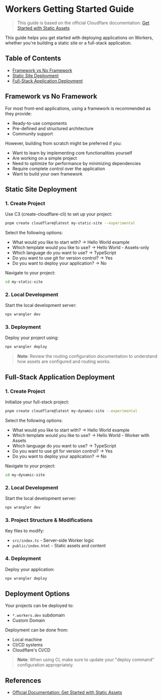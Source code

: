 # Workers Getting Started Guide

> This guide is based on the official Cloudflare documentation: [Get Started with Static Assets](https://developers.cloudflare.com/workers/static-assets/get-started/#deploy-a-static-site)

This guide helps you get started with deploying applications on Workers, whether you're building a static site or a full-stack application.

## Table of Contents
- [Framework vs No Framework](#framework-vs-no-framework)
- [Static Site Deployment](#static-site-deployment)
- [Full-Stack Application Deployment](#full-stack-application-deployment)

## Framework vs No Framework

For most front-end applications, using a framework is recommended as they provide:
- Ready-to-use components
- Pre-defined and structured architecture
- Community support

However, building from scratch might be preferred if you:
- Want to learn by implementing core functionalities yourself
- Are working on a simple project
- Need to optimize for performance by minimizing dependencies
- Require complete control over the application
- Want to build your own framework

## Static Site Deployment

### 1. Create Project
Use C3 (create-cloudflare-cli) to set up your project:
```bash
pnpm create cloudflare@latest my-static-site --experimental
```

Select the following options:
- What would you like to start with? → Hello World example
- Which template would you like to use? → Hello World - Assets-only
- Which language do you want to use? → TypeScript
- Do you want to use git for version control? → Yes
- Do you want to deploy your application? → No

Navigate to your project:
```bash
cd my-static-site
```

### 2. Local Development
Start the local development server:
```bash
npx wrangler dev
```

### 3. Deployment
Deploy your project using:
```bash
npx wrangler deploy
```

> **Note**: Review the routing configuration documentation to understand how assets are configured and routing works.

## Full-Stack Application Deployment

### 1. Create Project
Initialize your full-stack project:
```bash
pnpm create cloudflare@latest my-dynamic-site --experimental
```

Select the following options:
- What would you like to start with? → Hello World example
- Which template would you like to use? → Hello World - Worker with Assets
- Which language do you want to use? → TypeScript
- Do you want to use git for version control? → Yes
- Do you want to deploy your application? → No

Navigate to your project:
```bash
cd my-dynamic-site
```

### 2. Local Development
Start the local development server:
```bash
npx wrangler dev
```

### 3. Project Structure & Modifications
Key files to modify:
- `src/index.ts` - Server-side Worker logic
- `public/index.html` - Static assets and content

### 4. Deployment
Deploy your application:
```bash
npx wrangler deploy
```

## Deployment Options
Your projects can be deployed to:
- `*.workers.dev` subdomain
- Custom Domain

Deployment can be done from:
- Local machine
- CI/CD systems
- Cloudflare's CI/CD

> **Note**: When using CI, make sure to update your "deploy command" configuration appropriately.

## References
- [Official Documentation: Get Started with Static Assets](https://developers.cloudflare.com/workers/static-assets/get-started/#deploy-a-static-site)